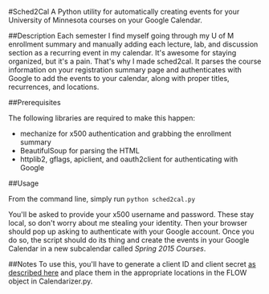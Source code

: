 #Sched2Cal
A Python utility for automatically creating events for your University of Minnesota courses on your Google Calendar.

##Description
Each semester I find myself going through my U of M enrollment summary and manually adding each lecture, lab, and discussion section as a recurring event in my calendar. It's awesome for staying organized, but it's a pain. That's why I made sched2cal. It parses the course information on your registration summary page and authenticates with Google to add the events to your calendar, along with proper titles, recurrences, and locations.

##Prerequisites

The following libraries are required to make this happen:
- mechanize for x500 authentication and grabbing the enrollment summary
- BeautifulSoup for parsing the HTML
- httplib2, gflags, apiclient, and oauth2client for authenticating with Google

##Usage

From the command line, simply run
`python sched2cal.py`
    
You'll be asked to provide your x500 username and password. These stay local, so don't worry about me stealing your identity. Then your browser should pop up asking to authenticate with your Google account. Once you do so, the script should do its thing and create the events in your Google Calendar in a new subcalendar called *Spring 2015 Courses*. 

##Notes
To use this, you'll have to generate a client ID and client secret [as described here](https://developers.google.com/google-apps/calendar/auth) and place them in the appropriate locations in the FLOW object in Calendarizer.py.
